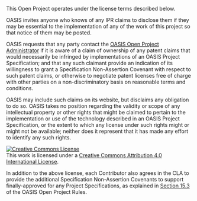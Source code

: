This Open Project operates under the license terms described below.

OASIS invites anyone who knows of any IPR claims to disclose them if they may be essential to the implementation of any of the work of this project so that notice of them may be posted.

OASIS requests that any party contact the [OASIS Open Project Administrator](mailto:op-admin@oasis-open.org) if it is aware of a claim of ownership of any patent claims that would necessarily be infringed by implementations of an OASIS Project Specification; and that any such claimant provide an indication of its willingness to grant a Specification Non-Assertion Covenant with respect to such patent claims, or otherwise to negotiate patent licenses free of charge with other parties on a non-discriminatory basis on reasonable terms and conditions.

OASIS may include such claims on its website, but disclaims any obligation to do so. OASIS takes no position regarding the validity or scope of any intellectual property or other rights that might be claimed to pertain to the implementation or use of the technology described in an OASIS Project Specification, or the extent to which any license under such rights might or might not be available; neither does it represent that it has made any effort to identify any such rights.


<a rel="license" href="http://creativecommons.org/licenses/by/4.0/"><img alt="Creative Commons License" style="border-width:0" src="https://i.creativecommons.org/l/by/4.0/88x31.png" /></a><br />This work is licensed under a <a rel="license" href="http://creativecommons.org/licenses/by/4.0/">Creative Commons Attribution 4.0 International License</a>.


In addition to the above license, each Contributor also agrees in the CLA to provide the additional Specification Non-Assertion Covenants to support finally-approved for any Project Specifications, as explained in [Section 15.3](https://www.oasis-open.org/policies-guidelines/open-projects-process/#repository-specification-licenses-special-covenant) of the OASIS Open Project Rules.
